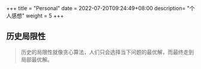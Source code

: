 +++
title = "Personal"
date =  2022-07-20T09:24:49+08:00
description= "个人感想"
weight = 5
+++

## 历史局限性

> 历史的局限性就像贪心算法，人们只会选择当下问题的最优解，而最终走到局部最优解。
